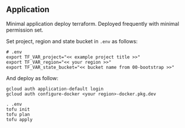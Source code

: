 ## Application

Minimal application deploy terraform. Deployed frequently with 
minimal permission set.

Set project, region and state bucket in `.env` as follows:


```
# .env
export TF_VAR_project="<< example project title >>"
export TF_VAR_region="<< your region >>" 
export TF_VAR_state_bucket="<< bucket name from 00-bootstrap >>"
```

And deploy as follow:

```
gcloud auth application-default login
gcloud auth configure-docker <your region>-docker.pkg.dev

. .env
tofu init
tofu plan
tofu apply
```

